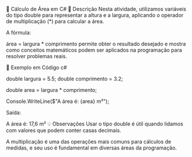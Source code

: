 📏 Cálculo de Área em C#
📌 Descrição
Nesta atividade, utilizamos variáveis do tipo double para representar a altura e a largura, aplicando o operador de multiplicação (*) para calcular a área.

A fórmula:

área = largura * comprimento
permite obter o resultado desejado e mostra como conceitos matemáticos podem ser aplicados na programação para resolver problemas reais.

🧮 Exemplo em Código
c#

double largura = 5.5;
double comprimento = 3.2;

double area = largura * comprimento;

Console.WriteLine($"A área é: {area} m²");


Saída:

A área é: 17,6 m²
💡 Observações
Usar o tipo double é útil quando lidamos com valores que podem conter casas decimais.

A multiplicação é uma das operações mais comuns para cálculos de medidas, e seu uso é fundamental em diversas áreas da programação.
